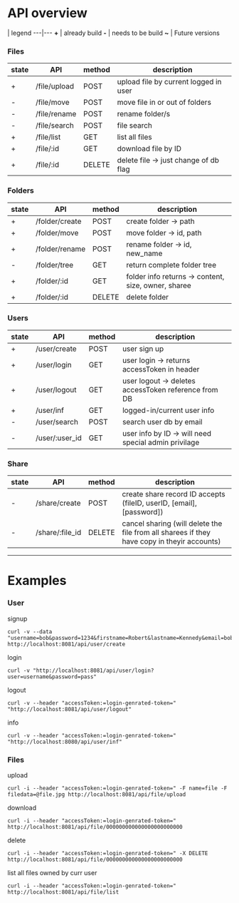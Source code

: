 # API overview



 | legend
---|---
**\+** | already build
**\-** | needs to be build
**\~** | Future versions


### Files
state | API           | method     | description
   ---|---------------|------------|---
\+    | /file/upload  |   POST     |   upload file by current logged in user 
\-    | /file/move    |   POST     |   move file in or out of folders
\-    | /file/rename  |   POST     |   rename folder/s
\-    | /file/search  |   POST     |   file search
\+    | /file/list    |   GET      |   list all files
\+    | /file/:id     |   GET      |   download file by ID
\+    | /file/:id     |   DELETE   |   delete file -> just change of db flag


### Folders
state | API              | method    | description
   ---|------------------|-----------|---
\+ 	  | /folder/create   |  POST     |   create folder -> path 
\+    | /folder/move     |  POST     |   move folder -> id, path
\+    | /folder/rename   |  POST     |   rename folder -> id, new_name
\-    | /folder/tree     |  GET      |   return complete folder tree
\+    | /folder/:id      |  GET      |   folder info returns -> content, size, owner, sharee
\+    | /folder/:id      |  DELETE   |   delete folder


### Users
state | API | method | description
---|---|---|---
\+ | /user/create | POST | user sign up
\+ | /user/login | GET | user login -> returns accessToken in header
\+ | /user/logout | GET | user logout -> deletes accessToken reference from DB 
\+ | /user/inf | GET | logged-in/current user info
\- | /user/search | POST  | search user db by email
\- | /user/:user_id | GET | user info by ID -> will need special admin privilage

### Share
state | API | method | description
---|---|---|---
\- | /share/create | POST | create share record ID accepts (fileID, userID, [email], [password])
\- | /share/:file_id | DELETE | cancel sharing (will delete the file from all sharees if they have copy in theyir accounts)



---



# Examples

### User
signup
```
curl -v --data "username=bob&password=1234&firstname=Robert&lastname=Kennedy&email=bob.kennedy@email.com" http://localhost:8081/api/user/create
```

login
```
curl -v "http://localhost:8081/api/user/login?user=username&password=pass"
```

logout
```
curl -v --header "accessToken:=login-genrated-token=" "http://localhost:8081/api/user/logout"
```

info
```
curl -v --header "accessToken:=login-genrated-token=" "http://localhost:8080/api/user/inf"
```


### Files
upload
```
curl -i --header "accessToken:=login-genrated-token=" -F name=file -F filedata=@file.jpg http://localhost:8081/api/file/upload
```

download
```
curl -i --header "accessToken:=login-genrated-token=" http://localhost:8081/api/file/000000000000000000000000
```

delete
```
curl -i --header "accessToken:=login-genrated-token=" -X DELETE http://localhost:8081/api/file/000000000000000000000000
```

list all files owned by curr user
```
curl -i --header "accessToken:=login-genrated-token=" http://localhost:8081/api/file/list
```





